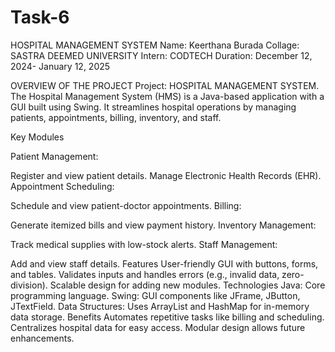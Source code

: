 # Task-6
HOSPITAL MANAGEMENT SYSTEM
Name: Keerthana Burada
Collage: SASTRA DEEMED UNIVERSITY
Intern: CODTECH
Duration: December 12, 2024- January 12, 2025

OVERVIEW OF THE PROJECT
Project: HOSPITAL MANAGEMENT SYSTEM.
The Hospital Management System (HMS) is a Java-based application with a GUI built using Swing. It streamlines hospital operations by managing patients, appointments, billing, inventory, and staff.

Key Modules

Patient Management:

Register and view patient details.
Manage Electronic Health Records (EHR).
Appointment Scheduling:

Schedule and view patient-doctor appointments.
Billing:

Generate itemized bills and view payment history.
Inventory Management:

Track medical supplies with low-stock alerts.
Staff Management:

Add and view staff details.
Features
User-friendly GUI with buttons, forms, and tables.
Validates inputs and handles errors (e.g., invalid data, zero-division).
Scalable design for adding new modules.
Technologies
Java: Core programming language.
Swing: GUI components like JFrame, JButton, JTextField.
Data Structures: Uses ArrayList and HashMap for in-memory data storage.
Benefits
Automates repetitive tasks like billing and scheduling.
Centralizes hospital data for easy access.
Modular design allows future enhancements.
